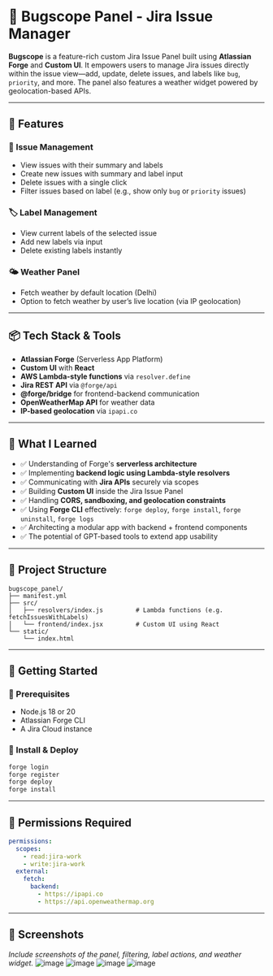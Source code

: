 # 🐞 Bugscope Panel - Jira Issue Manager

**Bugscope** is a feature-rich custom Jira Issue Panel built using **Atlassian Forge** and **Custom UI**. It empowers users to manage Jira issues directly within the issue view—add, update, delete issues, and labels like `bug`, `priority`, and more. The panel also features a weather widget powered by geolocation-based APIs.

---

## 🚀 Features

### 🔧 Issue Management

* View issues with their summary and labels
* Create new issues with summary and label input
* Delete issues with a single click
* Filter issues based on label (e.g., show only `bug` or `priority` issues)

### 🏷️ Label Management

* View current labels of the selected issue
* Add new labels via input
* Delete existing labels instantly

### 🌤️ Weather Panel

* Fetch weather by default location (Delhi)
* Option to fetch weather by user’s live location (via IP geolocation)

---

## 📦 Tech Stack & Tools

* **Atlassian Forge** (Serverless App Platform)
* **Custom UI** with **React**
* **AWS Lambda-style functions** via `resolver.define`
* **Jira REST API** via `@forge/api`
* **@forge/bridge** for frontend-backend communication
* **OpenWeatherMap API** for weather data
* **IP-based geolocation** via `ipapi.co`

---

## 🧠 What I Learned

* ✅ Understanding of Forge's **serverless architecture**
* ✅ Implementing **backend logic using Lambda-style resolvers**
* ✅ Communicating with **Jira APIs** securely via scopes
* ✅ Building **Custom UI** inside the Jira Issue Panel
* ✅ Handling **CORS, sandboxing, and geolocation constraints**
* ✅ Using **Forge CLI** effectively: `forge deploy`, `forge install`, `forge uninstall`, `forge logs`
* ✅ Architecting a modular app with backend + frontend components
* ✅ The potential of GPT-based tools to extend app usability

---

## 📁 Project Structure

```
bugscope_panel/
├── manifest.yml
├── src/
│   ├── resolvers/index.js         # Lambda functions (e.g. fetchIssuesWithLabels)
│   └── frontend/index.jsx         # Custom UI using React
└── static/
    └── index.html
```

---

## 🏁 Getting Started

### 🔧 Prerequisites

* Node.js 18 or 20
* Atlassian Forge CLI
* A Jira Cloud instance

### 🔄 Install & Deploy

```bash
forge login
forge register
forge deploy
forge install
```

---

## 🔐 Permissions Required

```yaml
permissions:
  scopes:
    - read:jira-work
    - write:jira-work
  external:
    fetch:
      backend:
        - https://ipapi.co
        - https://api.openweathermap.org
```

---

## 📸 Screenshots

*Include screenshots of the panel, filtering, label actions, and weather widget.*
![image](https://github.com/user-attachments/assets/59a8b820-25c0-4a3f-9b63-1150b54d2e14)
![image](https://github.com/user-attachments/assets/914376ae-2316-4e60-a1b3-96e973345c97)
![image](https://github.com/user-attachments/assets/457a5b7e-ab98-49fd-b0d5-350057f3a48f)
![image](https://github.com/user-attachments/assets/42106754-c64e-418c-9f6f-0ffb18137e77)



